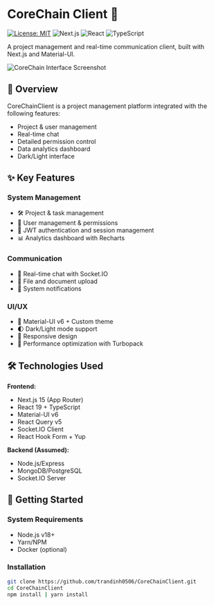 # CoreChain Client 🚀

[![License: MIT](https://img.shields.io/badge/License-MIT-blue.svg)](https://opensource.org/licenses/MIT)
![Next.js](https://img.shields.io/badge/Next.js-15.2.2-blue)
![React](https://img.shields.io/badge/React-19.0.0-blue)
![TypeScript](https://img.shields.io/badge/TypeScript-5.0.2-blue)

A project management and real-time communication client, built with Next.js and Material-UI.

![CoreChain Interface Screenshot](./public/screenshot.png)

## 📌 Overview

CoreChainClient is a project management platform integrated with the following features:
- Project & user management
- Real-time chat
- Detailed permission control
- Data analytics dashboard
- Dark/Light interface

## ✨ Key Features

### System Management
- 🛠️ Project & task management
- 👥 User management & permissions
- 🔐 JWT authentication and session management
- 📊 Analytics dashboard with Recharts

### Communication
- 💬 Real-time chat with Socket.IO
- 📁 File and document upload
- 🔔 System notifications

### UI/UX
- 🎨 Material-UI v6 + Custom theme
- 🌓 Dark/Light mode support
- 📱 Responsive design
- 🚀 Performance optimization with Turbopack

## 🛠 Technologies Used

**Frontend:**
- Next.js 15 (App Router)
- React 19 + TypeScript
- Material-UI v6
- React Query v5
- Socket.IO Client
- React Hook Form + Yup

**Backend (Assumed):**
- Node.js/Express
- MongoDB/PostgreSQL
- Socket.IO Server

## 🚀 Getting Started

### System Requirements
- Node.js v18+
- Yarn/NPM
- Docker (optional)

### Installation
```bash
git clone https://github.com/trandinh0506/CoreChainClient.git
cd CoreChainClient
npm install | yarn install
